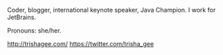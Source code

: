 Coder, blogger, international keynote speaker, Java Champion. I work for JetBrains.  

Pronouns: she/her.

http://trishagee.com/
https://twitter.com/trisha_gee
